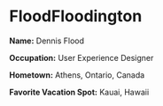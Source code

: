 # FloodFloodington

**Name:** Dennis Flood

**Occupation:** User Experience Designer

**Hometown:** Athens, Ontario, Canada

**Favorite Vacation Spot:** Kauai, Hawaii